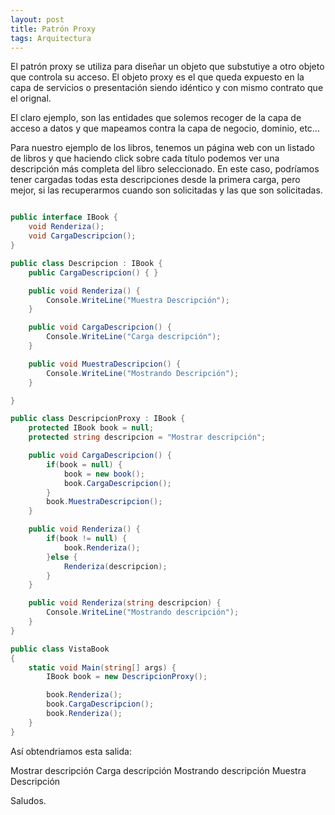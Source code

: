 ```yaml
---
layout: post
title: Patrón Proxy
tags: Arquitectura
---
```


El patrón proxy se utiliza para diseñar un objeto que substutiye a otro objeto que controla su acceso. El objeto proxy es el que queda expuesto en la capa de servicios o presentación siendo idéntico y con mismo contrato que el orignal.

El claro ejemplo, son las entidades que solemos recoger de la capa de acceso a datos y que mapeamos contra la capa de negocio, dominio, etc...

Para nuestro ejemplo de los libros, tenemos un página web con un listado de libros y que haciendo click sobre cada título podemos ver una descripción más completa del libro seleccionado. En este caso, podríamos tener cargadas todas esta descripciones desde la primera carga, pero mejor, si las recuperarmos cuando son solicitadas y las que son solicitadas.

~~~csharp

public interface IBook {
    void Renderiza();
    void CargaDescripcion();
}

public class Descripcion : IBook {
    public CargaDescripcion() { }

    public void Renderiza() {
        Console.WriteLine("Muestra Descripción");
    }

    public void CargaDescripcion() {
        Console.WriteLine("Carga descripción");
    }

    public void MuestraDescripcion() {
        Console.WriteLine("Mostrando Descripción");
    }

}

public class DescripcionProxy : IBook {
    protected IBook book = null;
    protected string descripcion = "Mostrar descripción";

    public void CargaDescripcion() {
        if(book = null) {
            book = new book();
            book.CargaDescripcion();
        }
        book.MuestraDescripcion();
    }

    public void Renderiza() {
        if(book != null) {
            book.Renderiza();
        }else {
            Renderiza(descripcion);
        }
    }

    public void Renderiza(string descripcion) {
        Console.WriteLine("Mostrando descripción");
    }
}

public class VistaBook
{
    static void Main(string[] args) {
        IBook book = new DescripcionProxy();

        book.Renderiza();
        book.CargaDescripcion();
        book.Renderiza();
    }
}
~~~

Así obtendriamos esta salida:

Mostrar descripción
Carga descripción
Mostrando descripción
Muestra Descripción

Saludos.